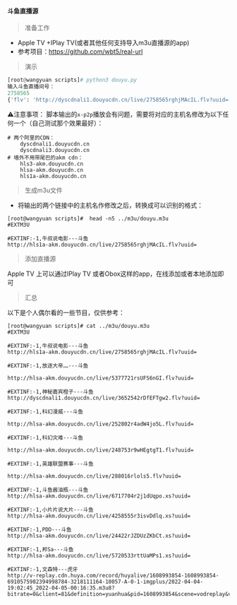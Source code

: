 #### 斗鱼直播源
> 准备工作

- Apple TV +IPlay TV(或者其他任何支持导入m3u直播源的app)
- 参考项目：https://github.com/wbt5/real-url

> 演示

```python
[root@wangyuan scripts]# python3 douyu.py 
输入斗鱼直播间号：
2758565
{'flv': 'http://dyscdnali1.douyucdn.cn/live/2758565rghjMAcIL.flv?uuid=', 'x-p2p': 'http://tx2play1.douyucdn.cn/live/2758565rghjMAcIL.xs?uuid='}
```
⚠️注意事项：
脚本输出的`x-p2p`播放会有问题，需要将对应的主机名修改为以下任何一个（自己测试那个效果最好）：
```
# 两个阿里的CDN：
    dyscdnali1.douyucdn.cn
    dyscdnali3.douyucdn.cn
# 墙外不用带尾巴的akm cdn：
    hls3-akm.douyucdn.cn
    hlsa-akm.douyucdn.cn
    hls1a-akm.douyucdn.cn
```
> 生成m3u文件

- 将输出的两个链接中的主机名作修改之后，转换成可以识别的格式：
```
[root@wangyuan scripts]#  head -n5 ../m3u/douyu.m3u 
#EXTM3U

#EXTINF:-1,牛叔说电影---斗鱼
http://hls1a-akm.douyucdn.cn/live/2758565rghjMAcIL.flv?uuid=
```
> 添加直播源

Apple TV 上可以通过IPlay TV 或者Obox这样的app，在线添加或者本地添加即可

> 汇总

以下是个人偶尔看的一些节目，仅供参考：
```
[root@wangyuan scripts]# cat ../m3u/douyu.m3u 
#EXTM3U

#EXTINF:-1,牛叔说电影---斗鱼
http://hls1a-akm.douyucdn.cn/live/2758565rghjMAcIL.flv?uuid=

#EXTINF:-1,放逐大帝灬---斗鱼

http://hlsa-akm.douyucdn.cn/live/5377721rsUFS6nGI.flv?uuid=

#EXTINF:-1,神秘嘉宾橙子---斗鱼
http://dyscdnali1.douyucdn.cn/live/3652542rDfEFTgw2.flv?uuid=

#EXTINF:-1,科幻漫威---斗鱼

http://hlsa-akm.douyucdn.cn/live/252802r4adW4jo5L.flv?uuid=

#EXTINF:-1,科幻灾难---斗鱼

http://hlsa-akm.douyucdn.cn/live/248753r9wHEgtgT1.flv?uuid=

#EXTINF:-1,英雄联盟赛事---斗鱼

http://hlsa-akm.douyucdn.cn/live/288016rlols5.flv?uuid=

#EXTINF:-1,斗鱼酱油瓶---斗鱼
http://hlsa-akm.douyucdn.cn/live/6717704r2j1dUqpo.xs?uuid=

#EXTINF:-1,小片片说大片---斗鱼
http://hlsa-akm.douyucdn.cn/live/4258555r3isvDdlq.xs?uuid=

#EXTINF:-1,PDD---斗鱼
http://hlsa-akm.douyucdn.cn/live/24422rJZDUzZKbCt.xs?uuid=

#EXTINF:-1,邦Sa---斗鱼
http://hlsa-akm.douyucdn.cn/live/5720533rttUaMPs1.xs?uuid=

#EXTINF:-1,文森特---虎牙
http://v-replay.cdn.huya.com/record/huyalive/1608993854-1608993854-6910575982394998784-3218111164-10057-A-0-1-imgplus/2022-04-04-19:02:45_2022-04-05-00:16:35.m3u8?bitrate=0&client=81&definition=yuanhua&pid=1608993854&scene=vodreplay&vid=690292159
```
